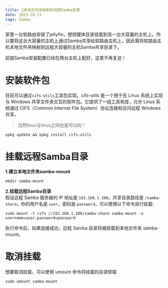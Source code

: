 ```yaml
---
title: 🍇本地文件夹映射到远程Samba目录
date: 2023-10-21
tags: Samba
---
```


家里一台软路由安装了jellyfin，想把媒体目录挂载到另一台大容量的主机上。所以要将这台大容量的主机上通过Samba共享给软路由主机上，因此需将软路由主机本地文件夹映射到远程大容量的主机Samba共享目录下。
<!--more-->
前提Samba安装配置已经在两台主机上配好，这里不再复述！

# 安装软件包

目前可以通过`cifs-utils`工具包实现。cifs-utils 是一个用于在 Linux 系统上实现与 Windows 共享文件夹交互的软件包。它提供了一组工具和库，允许 Linux 系统通过 CIFS（Common Internet File System）协议连接和访问远程 Windows 共享。

> 当然linux与linux之间也是可以的！

```shell
opkg update && opkg install cifs-utils
```

# 挂载远程Samba目录

**1.建立本地文件夹samba-mount**

`mkdir samba-mount`

**2.挂载远程Samba目录**  
假设远程 Samba 服务器的 IP 地址是 `192.168.1.100`，共享目录路径是 `/samba-share`，你的用户名是 `user`，密码是 `password`，可以使用以下命令进行挂载:

```shell
sudo mount -t cifs //192.168.1.100/samba-share samba-mount -o username=user,password=password
```

执行命令后，如果连接成功，远程 Samba 目录将被挂载到本地文件夹 samba-mount。

# 取消挂载

想要取消挂载，可以使用 umount 命令将挂载的目录卸载

```shell
sudo umount samba-mount
```
